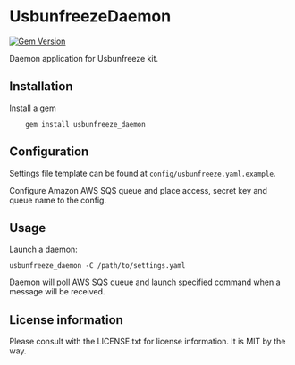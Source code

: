 # UsbunfreezeDaemon

[![Gem Version](https://img.shields.io/gem/v/usbunfreeze_daemon.svg)](https://rubygems.org/gems/usbunfreeze_daemon)

Daemon application for Usbunfreeze kit.

## Installation

Install a gem

        gem install usbunfreeze_daemon

## Configuration

Settings file template can be found at `config/usbunfreeze.yaml.example`.

Configure Amazon AWS SQS queue and place access, secret key and queue name to the config.

## Usage

Launch a daemon:

    usbunfreeze_daemon -C /path/to/settings.yaml

Daemon will poll AWS SQS queue and launch specified command when a message will be received.

## License information

Please consult with the LICENSE.txt for license information. It is MIT by the way.

